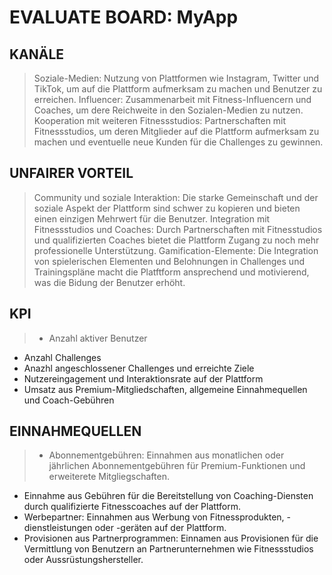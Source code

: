 #  EVALUATE BOARD: MyApp

## KANÄLE
> Soziale-Medien: Nutzung von Plattformen wie Instagram, Twitter und TikTok, um auf die Plattform aufmerksam zu machen und Benutzer zu erreichen.
Influencer: Zusammenarbeit mit Fitness-Influencern und Coaches, um dere Reichweite in den Sozialen-Medien zu nutzen.
Kooperation mit weiteren Fitnessstudios: Partnerschaften mit Fitnessstudios, um deren Mitglieder auf die Plattform aufmerksam zu machen und eventuelle neue Kunden für die Challenges zu gewinnen.

## UNFAIRER VORTEIL
> Community und soziale Interaktion: Die starke Gemeinschaft und der soziale Aspekt der Plattform sind schwer zu kopieren und bieten einen einzigen Mehrwert für die Benutzer.
Integration mit Fitnessstudios und Coaches: Durch Partnerschaften mit Fitnesstudios und qualifizierten Coaches bietet die Plattform Zugang zu noch mehr professionelle Unterstützung.
Gamification-Elemente: Die Integration von spielerischen Elementen und Belohnungen in Challenges und Trainingspläne macht die Platftform ansprechend und motivierend, was die Bidung der Benutzer erhöht.

## KPI
> - Anzahl aktiver Benutzer
- Anzahl Challenges
- Anazhl angeschlossener Challenges und erreichte Ziele
- Nutzereingagement und Interaktionsrate auf der Plattform
- Umsatz aus Premium-Mitgliedschaften, allgemeine Einnahmequellen und Coach-Gebühren

## EINNAHMEQUELLEN
> - Abonnementgebühren: Einnahmen aus monatlichen oder jährlichen Abonnementgebühren für Premium-Funktionen und erweiterete Mitgliegschaften.
- Einnahme aus Gebühren für die Bereitstellung von Coaching-Diensten durch qualifizierte Fitnesscoaches auf der Plattform.
- Werbepartner: Einnahmen aus Werbung von Fitnessprodukten, -dienstleistungen oder -geräten auf der Plattform.
- Provisionen aus Partnerprogrammen: Einnamen aus Provisionen für die Vermittlung von Benutzern an Partnerunternehmen wie Fitnessstudios oder Aussrüstungshersteller.